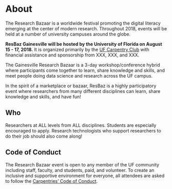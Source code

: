 # About

The Research Bazaar is a worldwide festival promoting the digital literacy emerging at the center of modern research. Throughout 2018, events will be held at a number of university campuses around the globe.

<b>ResBaz Gainesville will be hosted by the University of Florida on August 15 - 17, 2018.</b> It is organized primarily by the [UF Carpentry Club](https://uf-carpentry.org) with financial assistance and sponsorship from XXX, XXX, and XXX.

The Gainesville Research Bazaar is a 3-day workshop/conference hybrid where participants come together to learn, share knowledge and skills, and meet people doing data science and research across the UF campus.

In the spirit of a marketplace or bazaar, ResBaz is a highly participatory event where researchers from many different disciplines can learn, share knowledge and skills, and have fun!

## Who
Researchers at ALL levels from ALL disciplines. Students are especially encouraged to apply. Research technologists who support researchers to do their job should also come along!

## Code of Conduct
The Research Bazaar event is open to any member of the UF community including staff, faculty, and students, paid, and volunteer. To create an inclusive and supportive environment for everyone, all attendees are asked to follow the [Carpentries’ Code of Conduct](https://docs.carpentries.org/topic_folders/policies/code-of-conduct.html).